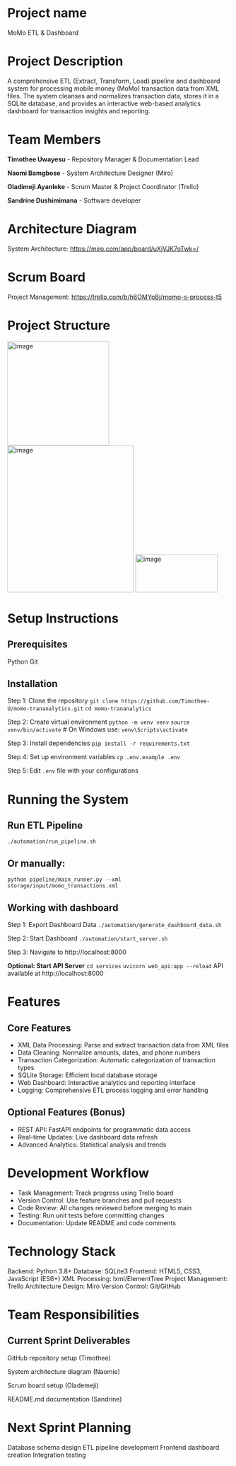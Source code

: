 # Project name
MoMo ETL & Dashboard

# Project Description
A comprehensive ETL (Extract, Transform, Load) pipeline and dashboard system for processing mobile money (MoMo) transaction data from XML files. The system cleanses and normalizes transaction data, stores it in a SQLite database, and provides an interactive web-based analytics dashboard for transaction insights and reporting.

# Team Members
**Timothee Uwayesu** - Repository Manager & Documentation Lead

**Naomi Bamgbose**  - System Architecture Designer (Miro)

**Oladimeji Ayanleke** - Scrum Master & Project Coordinator (Trello)

**Sandrine Dushimimana** - Software developer

# Architecture Diagram
System Architecture: https://miro.com/app/board/uXjVJK7oTwk=/

# Scrum Board
Project Management: https://trello.com/b/h6OMYoBj/momo-s-process-t5

# Project Structure
<img width="230" height="235" alt="image" src="https://github.com/user-attachments/assets/200920b6-a246-4593-845d-7ae741f54b32" />                                         
<img width="286" height="332" alt="image" src="https://github.com/user-attachments/assets/11ec75e9-7c19-40dd-9ca3-42e0ea283e1d" />                                         
<img width="186" height="86" alt="image" src="https://github.com/user-attachments/assets/43975c00-570c-43c6-9af5-6354e1d85b6f" /> 

# Setup Instructions
## Prerequisites
Python
Git

## Installation
Step 1: Clone the repository
`git clone https://github.com/Timothee-U/momo-trananalytics.git`
`cd momo-trananalytics`

Step 2: Create virtual environment
`python -m venv venv`
`source venv/bin/activate`  # On Windows use: `venv\Scripts\activate`

Step 3: Install dependencies
`pip install -r requirements.txt`

Step 4: Set up environment variables
`cp .env.example .env`

Step 5:  Edit `.env` file with your configurations

# Running the System
## Run ETL Pipeline
`./automation/run_pipeline.sh`

## Or manually: 
`python pipeline/main_runner.py --xml storage/input/momo_transactions.xml`

## Working with dashboard

Step 1: Export Dashboard Data
`./automation/generate_dashboard_data.sh`

Step 2: Start Dashboard
`./automation/start_server.sh`

Step 3: Navigate to http://localhost:8000

**Optional: Start API Server**
`cd services`
`uvicorn web_api:app --reload`
API available at http://localhost:8000

# Features
## Core Features
- XML Data Processing: Parse and extract transaction data from XML files
- Data Cleaning: Normalize amounts, dates, and phone numbers
- Transaction Categorization: Automatic categorization of transaction types
- SQLite Storage: Efficient local database storage
- Web Dashboard: Interactive analytics and reporting interface
- Logging: Comprehensive ETL process logging and error handling
## Optional Features (Bonus)
- REST API: FastAPI endpoints for programmatic data access
- Real-time Updates: Live dashboard data refresh
- Advanced Analytics: Statistical analysis and trends

# Development Workflow

- Task Management: Track progress using Trello board
- Version Control: Use feature branches and pull requests
- Code Review: All changes reviewed before merging to main
- Testing: Run unit tests before committing changes
- Documentation: Update README and code comments

# Technology Stack
Backend: Python 3.8+
Database: SQLite3
Frontend: HTML5, CSS3, JavaScript (ES6+)
XML Processing: lxml/ElementTree
Project Management: Trello
Architecture Design: Miro
Version Control: Git/GitHub

# Team Responsibilities
## Current Sprint Deliverables

GitHub repository setup (Timothee)

System architecture diagram (Naomie)

Scrum board setup (Olademeji)

README.md documentation (Sandrine)

# Next Sprint Planning
Database schema design
ETL pipeline development
Frontend dashboard creation
Integration testing
